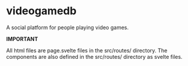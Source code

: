 # videogamedb
A social platform for people playing video games.

**IMPORTANT**

All html files are page.svelte files in the src/routes/ directory.
The components are also defined in the src/routes/ directory as svelte files.
